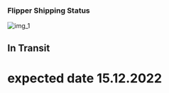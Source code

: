 ### Flipper Shipping Status
![img_1](https://user-images.githubusercontent.com/72893853/207628449-376af7cf-57a4-4434-a631-e798fa5c4b5e.png) 
## __In Transit__ 

# expected date 15.12.2022

